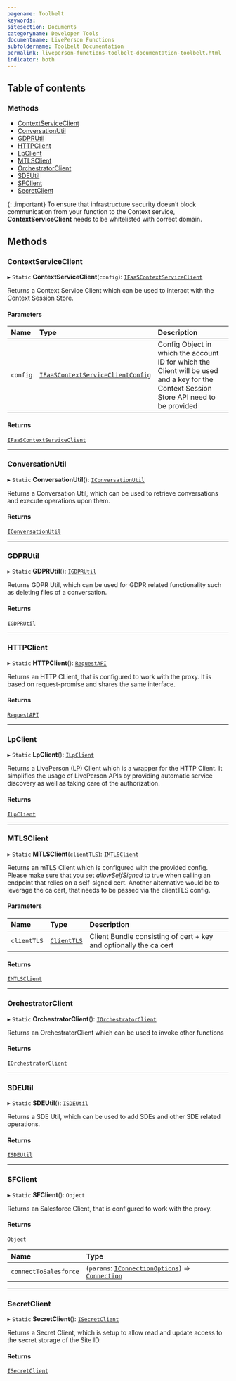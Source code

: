 ```yaml
---
pagename: Toolbelt
keywords:
sitesection: Documents
categoryname: Developer Tools
documentname: LivePerson Functions
subfoldername: Toolbelt Documentation
permalink: liveperson-functions-toolbelt-documentation-toolbelt.html
indicator: both
---
```


## Table of contents

### Methods

- [ContextServiceClient](#contextserviceclient)
- [ConversationUtil](#conversationutil)
- [GDPRUtil](#gdprutil)
- [HTTPClient](#httpclient)
- [LpClient](#lpclient)
- [MTLSClient](#mtlsclient)
- [OrchestratorClient](#orchestratorclient)
- [SDEUtil](#sdeutil)
- [SFClient](#sfclient)
- [SecretClient](#secretclient)

{: .important}
To ensure that infrastructure security doesn’t block communication from your function to the Context service, **ContextServiceClient** needs to be whitelisted with correct domain. 
## Methods

### ContextServiceClient

▸ `Static` **ContextServiceClient**(`config`): [`IFaaSContextServiceClient`](liveperson-functions-toolbelt-documentation-faas-context-service-client.html)

Returns a Context Service Client which can be used to interact with the
Context Session Store.

#### Parameters

| Name | Type | Description |
| :------ | :------ | :------ |
| `config` | [`IFaaSContextServiceClientConfig`](liveperson-functions-toolbelt-documentation-faas-context-service-client.html#interface-ifaascontextserviceclientconfig) | Config Object in which the account ID for which the Client will be used and a key for the Context Session Store API need to be provided |

#### Returns

[`IFaaSContextServiceClient`](liveperson-functions-toolbelt-documentation-faas-context-service-client.html)

___

### ConversationUtil

▸ `Static` **ConversationUtil**(): [`IConversationUtil`](liveperson-functions-toolbelt-documentation-conversation-util.html)

Returns a Conversation Util, which can be used to retrieve conversations and
execute operations upon them.

#### Returns

[`IConversationUtil`](liveperson-functions-toolbelt-documentation-conversation-util.html)

___

### GDPRUtil

▸ `Static` **GDPRUtil**(): [`IGDPRUtil`](liveperson-functions-toolbelt-documentation-gdpr-util.html)

Returns GDPR Util, which can be used for GDPR related functionality such as deleting files of a conversation.

#### Returns

[`IGDPRUtil`](liveperson-functions-toolbelt-documentation-gdpr-util.html)

___

### HTTPClient

▸ `Static` **HTTPClient**(): [`RequestAPI`](https://www.npmjs.com/package/request-promise)

Returns an HTTP CLient, that is configured to work with the proxy.
It is based on request-promise and shares the same interface.

#### Returns

[`RequestAPI`](https://www.npmjs.com/package/request-promise)
___

### LpClient

▸ `Static` **LpClient**(): [`ILpClient`](liveperson-functions-toolbelt-documentation-lp-client.html)

Returns a LivePerson (LP) Client which is a wrapper for the HTTP Client. It simplifies the usage of LivePerson APIs by
providing automatic service discovery as well as taking care of the authorization.

#### Returns

[`ILpClient`](liveperson-functions-toolbelt-documentation-lp-client.html)

___

### MTLSClient

▸ `Static` **MTLSClient**(`clientTLS`): [`IMTLSClient`](liveperson-functions-toolbelt-documentation-mtls-client.html)

Returns an mTLS Client which is configured with the provided config. Please make sure that you set _allowSelfSigned_
to true when calling an endpoint that relies on a self-signed cert. Another alternative would be to leverage the
ca cert, that needs to be passed via the clientTLS config.

#### Parameters

| Name | Type | Description |
| :------ | :------ | :------ |
| `clientTLS` | [`ClientTLS`](liveperson-functions-toolbelt-documentation-mtls-client.html#interface-clienttls) | Client Bundle consisting of cert + key and optionally the ca cert |

#### Returns

[`IMTLSClient`](liveperson-functions-toolbelt-documentation-mtls-client.html)

___

### OrchestratorClient

▸ `Static` **OrchestratorClient**(): [`IOrchestratorClient`](liveperson-functions-toolbelt-documentation-orchestrator-client.html)

Returns an OrchestratorClient which can be used to invoke other functions

#### Returns

[`IOrchestratorClient`](liveperson-functions-toolbelt-documentation-orchestrator-client.html)

___

### SDEUtil

▸ `Static` **SDEUtil**(): [`ISDEUtil`](liveperson-functions-toolbelt-documentation-sde-util.html)

Returns a SDE Util, which can be used to add SDEs and other SDE
related operations.

#### Returns

[`ISDEUtil`](liveperson-functions-toolbelt-sde-util.html)

___

### SFClient

▸ `Static` **SFClient**(): `Object`

Returns an Salesforce Client, that is configured to work with the proxy.

#### Returns

`Object`

| Name | Type |
| :------ | :------ |
| `connectToSalesforce` | (`params`: [`IConnectionOptions`](http://jsforce.github.io/jsforce/doc/Connection.html)) => [`Connection`](http://jsforce.github.io/jsforce/doc/Connection.html) |

___

### SecretClient

▸ `Static` **SecretClient**(): [`ISecretClient`](liveperson-functions-toolbelt-documentation-secret-client.html)

Returns a Secret Client, which is setup to allow read and update access
to the secret storage of the Site ID.

#### Returns

[`ISecretClient`](liveperson-functions-toolbelt-documentation-secret-client.html)

